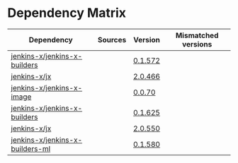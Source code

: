 # Dependency Matrix

Dependency | Sources | Version | Mismatched versions
---------- | ------- | ------- | -------------------
[jenkins-x/jenkins-x-builders](https://github.com/jenkins-x/jenkins-x-builders) |  | [0.1.572]() | 
[jenkins-x/jx](https://github.com/jenkins-x/jx) |  | [2.0.466]() | 
[jenkins-x/jenkins-x-image](https://github.com/jenkins-x/jenkins-x-image) |  | [0.0.70](https://github.com/jenkins-x/jenkins-x-image/releases/tag/0.0.70) | 
[jenkins-x/jenkins-x-builders](https://github.com/jenkins-x/jenkins-x-builders) |  | [0.1.625]() | 
[jenkins-x/jx](https://github.com/jenkins-x/jx) |  | [2.0.550](https://github.com/jenkins-x/jx/releases/tag/v2.0.550) | 
[jenkins-x/jenkins-x-builders-ml](https://github.com/jenkins-x/jenkins-x-builders-ml) |  | [0.1.580]() | 
